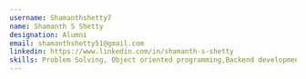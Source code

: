```yaml
---
username: Shamanthshetty7
name: Shamanth S Shetty
designation: Alumni
email: shamanthshetty51@gmail.com
linkedin: https://www.linkedin.com/in/shamanth-s-shetty
skills: Problem Solving, Object oriented programming,Backend development,Project development
---
```

